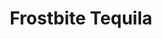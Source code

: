 ---
type: cocktails
title: Frostbite Tequila
ingredients: 
- tequila
- creme de cacao
- blue curaçao
- cream
---